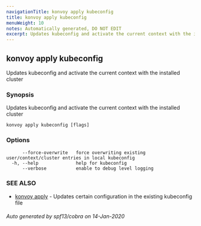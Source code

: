 ```yaml
---
navigationTitle: konvoy apply kubeconfig
title: konvoy apply kubeconfig
menuWeight: 10
notes: Automatically generated, DO NOT EDIT
excerpt: Updates kubeconfig and activate the current context with the installed cluster
---
```


## konvoy apply kubeconfig

Updates kubeconfig and activate the current context with the installed cluster

### Synopsis

Updates kubeconfig and activate the current context with the installed cluster

```
konvoy apply kubeconfig [flags]
```

### Options

```
      --force-overwrite   force overwriting existing user/context/cluster entries in local kubeconfig
  -h, --help              help for kubeconfig
      --verbose           enable to debug level logging
```

### SEE ALSO

* [konvoy apply](../)	 - Updates certain configuration in the existing kubeconfig file

###### Auto generated by spf13/cobra on 14-Jan-2020
